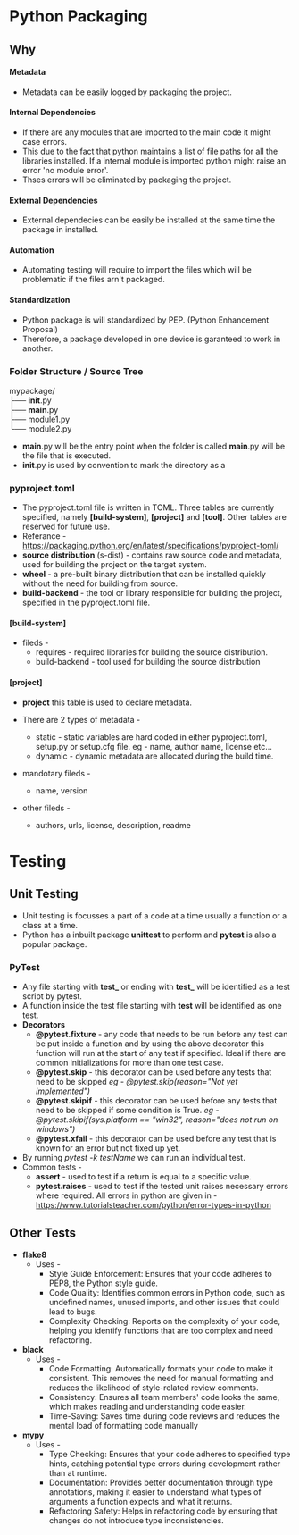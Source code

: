 # Python Packaging    
## Why
#### Metadata      
* Metadata can be easily logged by packaging the project.   

#### Internal Dependencies      
* If there are any modules that are imported to the main code it might case errors.      
* This due to the fact that python maintains a list of file paths for all the libraries installed. If a internal module is imported python might raise an error 'no module error'.        
* Thses errors will be eliminated by packaging the project.     

#### External Dependencies     
* External dependecies can be easily be installed at the same time the package in installed.       

#### Automation     
* Automating testing will require to import the files which will be problematic if the files arn't packaged.

#### Standardization       
* Python package is will standardized by PEP. (Python Enhancement Proposal) 
* Therefore, a package developed in one device is garanteed to work in another.
### Folder Structure / Source Tree
mypackage/           
├── __init__.py            
├── __main__.py          
├──  module1.py      
└──  module2.py             
* __main__.py will be the entry point when the folder is called __main__.py will be the file that is executed.       
* __init__.py is used by convention to mark the directory as a 

### pyproject.toml
* The pyproject.toml file is written in TOML. Three tables are currently specified, namely **[build-system]**, **[project]** and **[tool]**. Other tables are reserved for future use.         
* Referance - https://packaging.python.org/en/latest/specifications/pyproject-toml/                  
* **source distribution** (s-dist) - contains raw source code and metadata, used for building the project on the target system.         
* **wheel** - a pre-built binary distribution that can be installed quickly without the need for building from source.
* **build-backend** - the tool or library responsible for building the project, specified in the pyproject.toml file.               
#### [build-system]      
* fileds - 
    * requires - required libraries for building the source distribution.                   
    * build-backend - tool used for building the source distribution        

#### [project]           
* **project** this table is used to declare metadata.       
* There are 2 types of metadata -             
    * static - static variables are hard coded in either pyproject.toml, setup.py or setup.cfg file. eg - name, author name, license etc...                   
    * dynamic - dynamic metadata are allocated during the build time.     

* mandotary fileds -             
    * name, version        
* other fileds - 
    * authors, urls, license, description, readme 
              

# Testing            
## Unit Testing   
* Unit testing is focusses a part of a code at a time usually a function or a class at a time.        
* Python has a inbuilt package **unittest** to perform and **pytest** is also a popular package.                   
### PyTest           
* Any file starting with **test_** or ending with **test_** will be identified as a test script by pytest.               
* A function inside the test file starting with **test** will be identified as one test.       
* **Decorators**         
    * **@pytest.fixture** - any code that needs to be run before any test can be put inside a function and by using the above decorator this function will run at the start of any test if specified. Ideal if there are common initializations for more than one test case.      
    * **@pytest.skip** - this decorator can be used before any tests that need to be skipped *eg - @pytest.skip(reason="Not yet implemented")*                  
    * **@pytest.skipif** -  this decorator can be used before any tests that need to be skipped if some condition is True. *eg - @pytest.skipif(sys.platform == "win32", reason="does not run on windows")*   
    * **@pytest.xfail** - this decorator can be used before any test that is known for an error but not fixed up yet. 
* By running *pytest -k testName* we can run an individual test.      
* Common tests -        
    * **assert** - used to test if a return is equal to a specific value.       
    * **pytest.raises** - used to test if the tested unit raises necessary errors where required. All errors in python are given in - https://www.tutorialsteacher.com/python/error-types-in-python          

## Other Tests        
* **flake8**           
    * Uses -      
        * Style Guide Enforcement: Ensures that your code adheres to PEP8, the Python style guide.
        * Code Quality: Identifies common errors in Python code, such as undefined names, unused imports, and other issues that could lead to bugs.    
        * Complexity Checking: Reports on the complexity of your code, helping you identify functions that are too complex and need refactoring.
* **black**       
    * Uses -       
        * Code Formatting: Automatically formats your code to make it consistent. This removes the need for manual formatting and reduces the likelihood of style-related review comments.                    
        * Consistency: Ensures all team members' code looks the same, which makes reading and understanding code easier.          
        * Time-Saving: Saves time during code reviews and reduces the mental load of formatting code manually  
* **mypy**         
    * Uses -     
        * Type Checking: Ensures that your code adheres to specified type hints, catching potential type errors during development rather than at runtime.
        * Documentation: Provides better documentation through type annotations, making it easier to understand what types of arguments a function expects and what it returns.
        * Refactoring Safety: Helps in refactoring code by ensuring that changes do not introduce type inconsistencies.